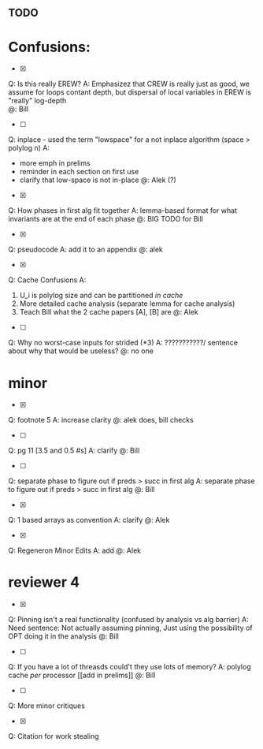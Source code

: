 ## TODO

# Confusions:

- [X]
Q: Is this really EREW?
A: Emphasizez that CREW is really just as good, we assume for loops contant depth, but dispersal of local variables in EREW is "really" log-depth  
@: Bill

- [ ]
Q: inplace - used the term "lowspace" for a not inplace algorithm (space > polylog n)
A: 
  * more emph in prelims
  * reminder in each section on first use
  * clarify that low-space is not in-place
@: Alek (?)

- [X]
Q: How phases in first alg fit together
A: lemma-based format for what invariants are at the end of each phase
@: BIG TODO for Bill

- [X]
Q: pseudocode
A: add it to an appendix
@: alek

- [X]
Q: Cache Confusions
A:
  1) U_i is polylog size and can be partitioned _in cache_
  2) More detailed cache analysis (separate lemma for cache analysis)
  3) Teach Bill what the 2 cache papers [A], [B] are
@: Alek

- [ ]
Q: Why no worst-case inputs for strided (*3)
A: ???????????/ sentence about why that would be useless?
@:  no one

# minor

- [X]
Q: footnote 5 
A: increase clarity
@: alek does, bill checks

- [ ]
Q: pg 11 [3.5 and 0.5 #s]
A: clarify
@: Bill

- [ ]
Q: separate phase to figure out if preds > succ in first alg
A: separate phase to figure out if preds > succ in first alg
@: Bill

- [X]
Q: 1 based arrays as convention
A: clarify
@: Alek

- [X]
Q: Regeneron Minor Edits
A: add
@: Alek

# reviewer 4

- [X]
Q: Pinning isn't a real functionality (confused by analysis vs alg barrier)
A: Need sentence: Not actually assuming pinning, Just using the possibility of OPT doing it in the analysis
@: Bill

- [ ]
Q: If you have a lot of threasds could't they use lots of memory?
A: polylog cache *per* processor  [[add in prelims]]
@: Bill

- [ ]
Q: More minor critiques

- [X]
Q: Citation for work stealing






